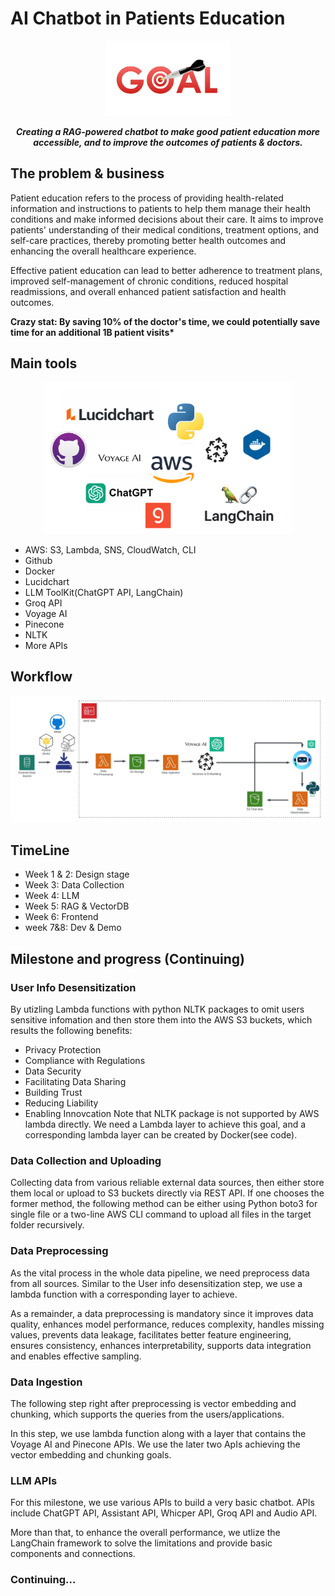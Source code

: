 # AI Chatbot in Patients Education

<center><img src="Images/goal.png" alt="drawing" style="width:200px;"/>

___Creating a RAG-powered chatbot to make good patient education more accessible, and to improve the outcomes of patients & doctors.___
</center>

## The problem & business

Patient education refers to the process of providing health-related information and instructions to patients to help them manage their health conditions and make informed decisions about their care. It aims to improve patients' understanding of their medical conditions, treatment options, and self-care practices, thereby promoting better health outcomes and enhancing the overall healthcare experience.

Effective patient education can lead to better adherence to treatment plans, improved self-management of chronic conditions, reduced hospital readmissions, and overall enhanced patient satisfaction and health outcomes.

__Crazy stat: By saving 10% of the doctor's time, we could potentially save time for an additional 1B patient visits*__

## Main tools
<center><img src="Images/tools.png" alt="drawing" style="width:400px;"/></center>

- AWS: S3, Lambda, SNS, CloudWatch, CLI
- Github
- Docker
- Lucidchart
- LLM ToolKit(ChatGPT API, LangChain)
- Groq API
- Voyage AI
- Pinecone
- NLTK
- More APIs


## Workflow
<center><img src="Images/workflow.jpeg" alt="drawing" style="width:600px;"/></center>

## TimeLine
- Week 1 & 2: Design stage
- Week 3: Data Collection
- Week 4: LLM
- Week 5: RAG & VectorDB
- Week 6: Frontend
- week 7&8: Dev & Demo

## Milestone and progress (Continuing)

### User Info Desensitization
By utizling Lambda functions with python NLTK packages to omit users sensitive infomation and then store them into the AWS S3 buckets, which results the following benefits:
- Privacy Protection
- Compliance with Regulations
- Data Security
- Facilitating Data Sharing
- Building Trust
- Reducing Liability
- Enabling Innovcation
Note that NLTK package is not supported by AWS lambda directly. We need a Lambda layer to achieve this goal, and a corresponding lambda layer can be created by Docker(see code).

### Data Collection and Uploading
Collecting data from various reliable external data sources, then either store them local or upload to S3 buckets directly via REST API. If one chooses the former method, the following method can be either using Python boto3 for single file or a two-line AWS CLI command to upload all files in the target folder recursively.

### Data Preprocessing
As the vital process in the whole data pipeline, we need preprocess data from all sources. Similar to the User info desensitization step, we use a lambda function with a corresponding layer to achieve.

As a remainder, a data preprocessing is mandatory since it improves data quality, enhances model performance, reduces complexity, handles missing values, prevents data leakage, facilitates better feature engineering, ensures consistency, enhances interpretability, supports data integration and enables effective sampling.

### Data Ingestion
The following step right after preprocessing is vector embedding and chunking, which supports the queries from the users/applications.

In this step, we use lambda function along with a layer that contains the Voyage AI and Pinecone APIs. We use the later two ApIs achieving the vector embedding and chunking goals.

### LLM APIs
For this milestone, we use various APIs to build a very basic chatbot. APIs include ChatGPT API, Assistant API, Whicper API, Groq API and Audio API.

More than that, to enhance the overall performance, we utlize the LangChain framework to solve the limitations and provide basic components and connections.

### Continuing...
